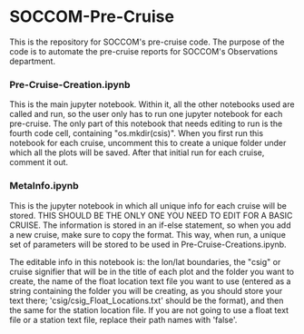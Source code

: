 # SOCCOM-Pre-Cruise

This is the repository for SOCCOM's pre-cruise code. The purpose of the code is to automate the pre-cruise reports for SOCCOM's Observations department. 

### Pre-Cruise-Creation.ipynb
This is the main jupyter notebook. Within it, all the other notebooks used are called and run, so the user only has to run one jupyter notebook for each pre-cruise. The only part of this notebook that needs editing to run is the fourth code cell, containing "os.mkdir(csis)". When you first run this notebook for each cruise, uncomment this to create a unique folder under which all the plots will be saved. After that initial run for each cruise, comment it out. 

### MetaInfo.ipynb
This is the jupyter notebook in which all unique info for each cruise will be stored. THIS SHOULD BE THE ONLY ONE YOU NEED TO EDIT FOR A BASIC CRUISE. The information is stored in an if-else statement, so when you add a new cruise, make sure to copy the format. This way, when run, a unique set of parameters will be stored to be used in Pre-Cruise-Creations.ipynb. 

The editable info in this notebook is: the lon/lat boundaries, the "csig" or cruise signifier that will be in the title of each plot and the folder you want to create, the name of the float location text file you want to use (entered as a string containing the folder you will be creating, as you should store your text there; 'csig/csig_Float_Locations.txt' should be the format), and then the same for the station location file. If you are not going to use a float text file or a station text file, replace their path names with 'false'.


